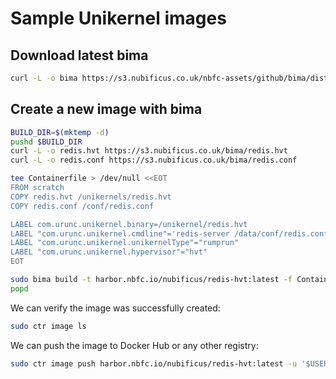 # Sample Unikernel images

## Download latest bima

```bash
curl -L -o bima https://s3.nubificus.co.uk/nbfc-assets/github/bima/dist/v0.2.0/$(uname -m)/bima_$(uname -m)

```

## Create a new image with bima

```bash
BUILD_DIR=$(mktemp -d)
pushd $BUILD_DIR
curl -L -o redis.hvt https://s3.nubificus.co.uk/bima/redis.hvt
curl -L -o redis.conf https://s3.nubificus.co.uk/bima/redis.conf

tee Containerfile > /dev/null <<EOT
FROM scratch
COPY redis.hvt /unikernels/redis.hvt
COPY redis.conf /conf/redis.conf

LABEL com.urunc.unikernel.binary=/unikernel/redis.hvt
LABEL "com.urunc.unikernel.cmdline"='redis-server /data/conf/redis.conf'
LABEL "com.urunc.unikernel.unikernelType"="rumprun"
LABEL "com.urunc.unikernel.hypervisor"="hvt"
EOT

sudo bima build -t harbor.nbfc.io/nubificus/redis-hvt:latest -f Containerfile .
popd
```

We can verify the image was successfully created:

```bash
sudo ctr image ls
```

We can push the image to Docker Hub or any other registry:

```bash
sudo ctr image push harbor.nbfc.io/nubificus/redis-hvt:latest -u '$USERNAME:$PASSWORD'
```